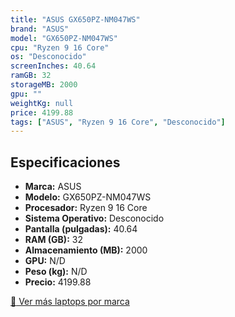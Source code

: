 ```yaml
---
title: "ASUS GX650PZ-NM047WS"
brand: "ASUS"
model: "GX650PZ-NM047WS"
cpu: "Ryzen 9 16 Core"
os: "Desconocido"
screenInches: 40.64
ramGB: 32
storageMB: 2000
gpu: ""
weightKg: null
price: 4199.88
tags: ["ASUS", "Ryzen 9 16 Core", "Desconocido"]
---
```

## Especificaciones

- **Marca:** ASUS
- **Modelo:** GX650PZ-NM047WS
- **Procesador:** Ryzen 9 16 Core
- **Sistema Operativo:** Desconocido
- **Pantalla (pulgadas):** 40.64
- **RAM (GB):** 32
- **Almacenamiento (MB):** 2000
- **GPU:** N/D
- **Peso (kg):** N/D
- **Precio:** 4199.88

[:rocket: Ver más laptops por marca](/brand/asus)
